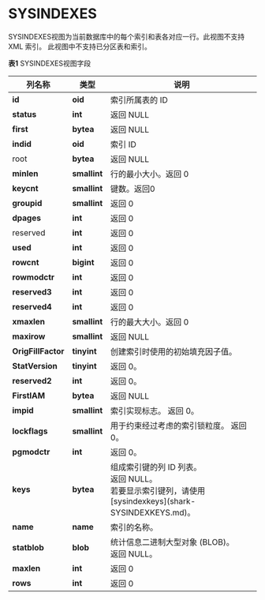 # SYSINDEXES

SYSINDEXES视图为当前数据库中的每个索引和表各对应一行。此视图不支持 XML 索引。 此视图中不支持已分区表和索引。

**表1** SYSINDEXES视图字段

<table aria-label="表1" class="table table-sm margin-top-none">
    <thead>
        <tr>
            <th>列名称</th>
            <th>类型</th>
            <th>说明</th>
        </tr>
    </thead>
    <tbody>
        <tr>
            <td><strong>id</strong></td>
            <td><strong>oid</strong></td>
            <td>索引所属表的 ID</td>
        </tr>
        <tr>
            <td><strong>status</strong></td>
            <td><strong>int</strong></td>
            <td>返回 NULL</td>
        </tr>
        <tr>
            <td><strong>first</strong></td>
            <td><strong>bytea</strong></td>
            <td>返回 NULL</td>
        </tr>
        <tr>
            <td><strong>indid</strong></td>
            <td><strong>oid</strong></td>
            <td>索引 ID</td>
        </tr>
        <tr>
            <td>root<strong></strong></td>
            <td><strong>bytea</strong></td>
            <td>返回 NULL</td>
        </tr>
        <tr>
            <td><strong>minlen</strong></td>
            <td><strong>smallint</strong></td>
            <td>行的最小大小。返回 0</td>
        </tr>
        <tr>
            <td><strong>keycnt</strong></td>
            <td><strong>smallint</strong></td>
            <td>键数。返回0</td>
        </tr>
        <tr>
            <td><strong>groupid</strong></td>
            <td><strong>smallint</strong></td>
            <td>返回 0</td>
        </tr>
        <tr>
            <td><strong>dpages</strong></td>
            <td><strong>int</strong></td>
            <td>返回 0</td>
        </tr>
        <tr>
            <td>reserved</td>
            <td><strong>int</strong></td>
            <td>返回 0</td>
        </tr>
        <tr>
            <td><strong>used</strong></td>
            <td><strong>int</strong></td>
            <td>返回 0</td>
        </tr>
        <tr>
            <td><strong>rowcnt</strong></td>
            <td><strong>bigint</strong></td>
            <td>返回 0</td>
        </tr>
        <tr>
            <td><strong>rowmodctr</strong></td>
            <td><strong>int</strong></td>
            <td>返回 0</td>
        </tr>
        <tr>
            <td><strong>reserved3</strong></td>
            <td><strong>int</strong></td>
            <td>返回 0</td>
        </tr>
        <tr>
            <td><strong>reserved4</strong></td>
            <td><strong>int</strong></td>
            <td>返回 0</td>
        </tr>
        <tr>
            <td><strong>xmaxlen</strong></td>
            <td><strong>smallint</strong></td>
            <td>行的最大大小。返回 0</td>
        </tr>
        <tr>
            <td><strong>maxirow</strong></td>
            <td><strong>smallint</strong></td>
            <td>返回 NULL</td>
        </tr>
        <tr>
            <td><strong>OrigFillFactor</strong></td>
            <td><strong>tinyint</strong></td>
            <td>创建索引时使用的初始填充因子值。 </td>
        </tr>
        <tr>
            <td><strong>StatVersion</strong></td>
            <td><strong>tinyint</strong></td>
            <td>返回 0。</td>
        </tr>
        <tr>
            <td><strong>reserved2</strong></td>
            <td><strong>int</strong></td>
            <td>返回 0。</td>
        </tr>
        <tr>
            <td><strong>FirstIAM</strong></td>
            <td><strong>bytea</strong></td>
            <td>返回 NULL</td>
        </tr>
        <tr>
            <td><strong>impid</strong></td>
            <td><strong>smallint</strong></td>
            <td>索引实现标志。 返回 0。</td>
        </tr>
        <tr>
            <td><strong>lockflags</strong></td>
            <td><strong>smallint</strong></td>
            <td>用于约束经过考虑的索引锁粒度。 返回 0。</td>
        </tr>
        <tr>
            <td><strong>pgmodctr</strong></td>
            <td><strong>int</strong></td>
            <td>返回 0。</td>
        </tr>
        <tr>
            <td><strong>keys</strong></td>
            <td><strong>bytea</strong></td>
            <td>组成索引键的列 ID 列表。<br> 返回 NULL。<br> 若要显示索引键列，请使用[sysindexkeys](shark-SYSINDEXKEYS.md)。</td>
        </tr>
        <tr>
            <td><strong>name</strong></td>
            <td><strong>name</strong></td>
            <td>索引的名称。</td>
        </tr>
        <tr>
            <td><strong>statblob</strong></td>
            <td><strong>blob</strong></td>
            <td>统计信息二进制大型对象 (BLOB)。<br> 返回 NULL。</td>
        </tr>
        <tr>
            <td><strong>maxlen</strong></td>
            <td><strong>int</strong></td>
            <td>返回 0</td>
        </tr>
        <tr>
            <td><strong>rows</strong></td>
            <td><strong>int</strong></td>
            <td>返回 0</td>
        </tr>
    </tbody>
</table>